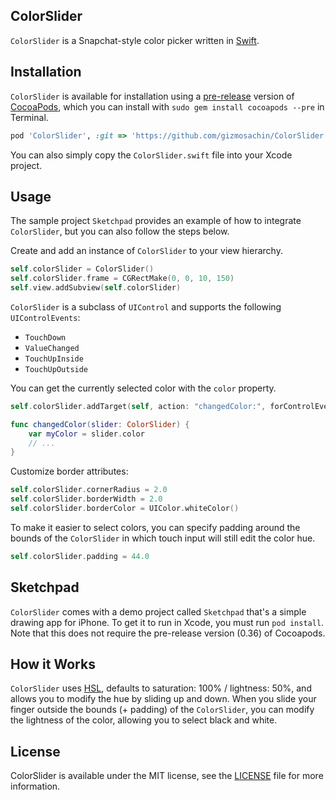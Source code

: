 ## ColorSlider

`ColorSlider` is a Snapchat-style color picker written in [Swift](https://developer.apple.com/swift/).

## Installation

`ColorSlider` is available for installation using a [pre-release](http://blog.cocoapods.org/Pod-Authors-Guide-to-CocoaPods-Frameworks/) version of [CocoaPods](http://cocoapods.org/), which you can install with `sudo gem install cocoapods --pre` in Terminal.

```ruby
pod 'ColorSlider', :git => 'https://github.com/gizmosachin/ColorSlider'
```	

You can also simply copy the `ColorSlider.swift` file into your Xcode project.

## Usage

The sample project `Sketchpad` provides an example of how to integrate `ColorSlider`, but you can also follow the steps below.

Create and add an instance of `ColorSlider` to your view hierarchy.

``` Swift
self.colorSlider = ColorSlider()
self.colorSlider.frame = CGRectMake(0, 0, 10, 150)
self.view.addSubview(self.colorSlider)
```


`ColorSlider` is a subclass of `UIControl` and supports the following `UIControlEvents`:
- `TouchDown`
- `ValueChanged`
- `TouchUpInside`
- `TouchUpOutside`

You can get the currently selected color with the `color` property.

``` Swift
self.colorSlider.addTarget(self, action: "changedColor:", forControlEvents: UIControlEvents.ValueChanged)

func changedColor(slider: ColorSlider) {
    var myColor = slider.color
    // ...
}
```


Customize border attributes:

``` Swift
self.colorSlider.cornerRadius = 2.0
self.colorSlider.borderWidth = 2.0
self.colorSlider.borderColor = UIColor.whiteColor()
```


To make it easier to select colors, you can specify padding around the bounds of the `ColorSlider` in which touch input will still edit the color hue.

``` Swift
self.colorSlider.padding = 44.0
```

## Sketchpad

`ColorSlider` comes with a demo project called `Sketchpad` that's a simple drawing app for iPhone. To get it to run in Xcode, you must run `pod install`. Note that this does not require the pre-release version (0.36) of Cocoapods.

## How it Works

`ColorSlider` uses [HSL](http://en.wikipedia.org/wiki/HSL_and_HSV), defaults to saturation: 100% / lightness: 50%, and allows you to modify the hue by sliding up and down. When you slide your finger outside the bounds (+ padding) of the `ColorSlider`, you can modify the lightness of the color, allowing you to select black and white.

## License

ColorSlider is available under the MIT license, see the [LICENSE](https://github.com/gizmosachin/ColorSlider/blob/master/LICENSE) file for more information.

